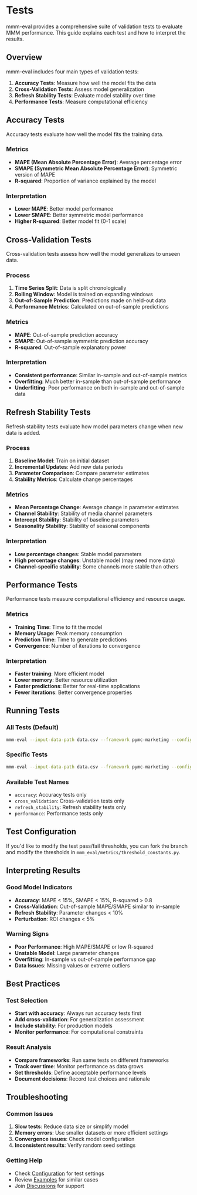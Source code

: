 # Tests

mmm-eval provides a comprehensive suite of validation tests to evaluate MMM performance. This guide explains each test and how to interpret the results.

## Overview

mmm-eval includes four main types of validation tests:

1. **Accuracy Tests**: Measure how well the model fits the data
2. **Cross-Validation Tests**: Assess model generalization
3. **Refresh Stability Tests**: Evaluate model stability over time
4. **Performance Tests**: Measure computational efficiency

## Accuracy Tests

Accuracy tests evaluate how well the model fits the training data.

### Metrics

- **MAPE (Mean Absolute Percentage Error)**: Average percentage error
- **SMAPE (Symmetric Mean Absolute Percentage Error)**: Symmetric version of MAPE
- **R-squared**: Proportion of variance explained by the model

### Interpretation

- **Lower MAPE**: Better model performance
- **Lower SMAPE**: Better symmetric model performance
- **Higher R-squared**: Better model fit (0-1 scale)

## Cross-Validation Tests

Cross-validation tests assess how well the model generalizes to unseen data.

### Process

1. **Time Series Split**: Data is split chronologically
2. **Rolling Window**: Model is trained on expanding windows
3. **Out-of-Sample Prediction**: Predictions made on held-out data
4. **Performance Metrics**: Calculated on out-of-sample predictions

### Metrics

- **MAPE**: Out-of-sample prediction accuracy
- **SMAPE**: Out-of-sample symmetric prediction accuracy
- **R-squared**: Out-of-sample explanatory power

### Interpretation

- **Consistent performance**: Similar in-sample and out-of-sample metrics
- **Overfitting**: Much better in-sample than out-of-sample performance
- **Underfitting**: Poor performance on both in-sample and out-of-sample data

## Refresh Stability Tests

Refresh stability tests evaluate how model parameters change when new data is added.

### Process

1. **Baseline Model**: Train on initial dataset
2. **Incremental Updates**: Add new data periods
3. **Parameter Comparison**: Compare parameter estimates
4. **Stability Metrics**: Calculate change percentages

### Metrics

- **Mean Percentage Change**: Average change in parameter estimates
- **Channel Stability**: Stability of media channel parameters
- **Intercept Stability**: Stability of baseline parameters
- **Seasonality Stability**: Stability of seasonal components

### Interpretation

- **Low percentage changes**: Stable model parameters
- **High percentage changes**: Unstable model (may need more data)
- **Channel-specific stability**: Some channels more stable than others

## Performance Tests

Performance tests measure computational efficiency and resource usage.

### Metrics

- **Training Time**: Time to fit the model
- **Memory Usage**: Peak memory consumption
- **Prediction Time**: Time to generate predictions
- **Convergence**: Number of iterations to convergence

### Interpretation

- **Faster training**: More efficient model
- **Lower memory**: Better resource utilization
- **Faster predictions**: Better for real-time applications
- **Fewer iterations**: Better convergence properties

## Running Tests

### All Tests (Default)

```bash
mmm-eval --input-data-path data.csv --framework pymc-marketing --config-path config.json --output-path results/
```

### Specific Tests

```bash
mmm-eval --input-data-path data.csv --framework pymc-marketing --config-path config.json --output-path results/ --test-names accuracy cross_validation
```

### Available Test Names

- `accuracy`: Accuracy tests only
- `cross_validation`: Cross-validation tests only
- `refresh_stability`: Refresh stability tests only
- `performance`: Performance tests only

## Test Configuration

If you'd like to modify the test pass/fail thresholds, you can fork the branch and
modify the thresholds in `mmm_eval/metrics/threshold_constants.py`.

## Interpreting Results

### Good Model Indicators

- **Accuracy**: MAPE < 15%, SMAPE < 15%, R-squared > 0.8
- **Cross-Validation**: Out-of-sample MAPE/SMAPE similar to in-sample
- **Refresh Stability**: Parameter changes < 10%
- **Perturbation**: ROI changes < 5%

### Warning Signs

- **Poor Performance**: High MAPE/SMAPE or low R-squared
- **Unstable Model**: Large parameter changes
- **Overfitting**: In-sample vs out-of-sample performance gap
- **Data Issues**: Missing values or extreme outliers

## Best Practices

### Test Selection

- **Start with accuracy**: Always run accuracy tests first
- **Add cross-validation**: For generalization assessment
- **Include stability**: For production models
- **Monitor performance**: For computational constraints

### Result Analysis

- **Compare frameworks**: Run same tests on different frameworks
- **Track over time**: Monitor performance as data grows
- **Set thresholds**: Define acceptable performance levels
- **Document decisions**: Record test choices and rationale

## Troubleshooting

### Common Issues

1. **Slow tests**: Reduce data size or simplify model
2. **Memory errors**: Use smaller datasets or more efficient settings
3. **Convergence issues**: Check model configuration
4. **Inconsistent results**: Verify random seed settings

### Getting Help

- Check [Configuration](../getting-started/configuration.md) for test settings
- Review [Examples](../examples/basic-usage.md) for similar cases
- Join [Discussions](https://github.com/mutinex/mmm-eval/discussions) for support 